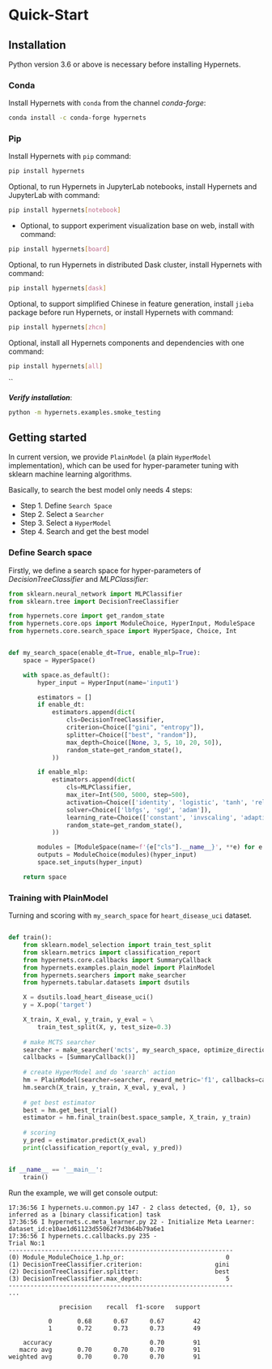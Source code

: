# Quick-Start

## Installation

Python version 3.6 or above is necessary before installing Hypernets. 

### Conda

Install Hypernets with `conda` from the channel *conda-forge*:

```bash
conda install -c conda-forge hypernets
```

### Pip

Install Hypernets with `pip` command:

```bash
pip install hypernets
```

Optional, to run Hypernets in JupyterLab notebooks, install Hypernets and JupyterLab with command:
```bash
pip install hypernets[notebook]
```

* Optional, to support experiment visualization base on web, install with command:
```bash
pip install hypernets[board]
```

Optional, to run Hypernets in distributed Dask cluster, install Hypernets with command:
```bash
pip install hypernets[dask]
```

Optional, to support simplified Chinese in feature generation, install `jieba` package before run Hypernets, or install Hypernets with command:
```bash
pip install hypernets[zhcn]
```

Optional, install all Hypernets components and dependencies with one command:
```bash
pip install hypernets[all]
```
``

***Verify installation***:
```bash
python -m hypernets.examples.smoke_testing
```


## Getting started

In current version, we provide `PlainModel` (a plain `HyperModel` implementation), which can be used  for hyper-parameter tuning with sklearn machine learning algorithms.

Basically, to search the best model only needs 4 steps:
* Step 1. Define `Search Space`
* Step 2. Select a `Searcher`
* Step 3. Select a `HyperModel`
* Step 4. Search and get the best model


### Define Search space
Firstly, we define a search space for hyper-parameters of *DecisionTreeClassifier* and *MLPClassifier*:

```python
from sklearn.neural_network import MLPClassifier
from sklearn.tree import DecisionTreeClassifier

from hypernets.core import get_random_state
from hypernets.core.ops import ModuleChoice, HyperInput, ModuleSpace
from hypernets.core.search_space import HyperSpace, Choice, Int


def my_search_space(enable_dt=True, enable_mlp=True):
    space = HyperSpace()

    with space.as_default():
        hyper_input = HyperInput(name='input1')

        estimators = []
        if enable_dt:
            estimators.append(dict(
                cls=DecisionTreeClassifier,
                criterion=Choice(["gini", "entropy"]),
                splitter=Choice(["best", "random"]),
                max_depth=Choice([None, 3, 5, 10, 20, 50]),
                random_state=get_random_state(),
            ))

        if enable_mlp:
            estimators.append(dict(
                cls=MLPClassifier,
                max_iter=Int(500, 5000, step=500),
                activation=Choice(['identity', 'logistic', 'tanh', 'relu']),
                solver=Choice(['lbfgs', 'sgd', 'adam']),
                learning_rate=Choice(['constant', 'invscaling', 'adaptive']),
                random_state=get_random_state(),
            ))

        modules = [ModuleSpace(name=f'{e["cls"].__name__}', **e) for e in estimators]
        outputs = ModuleChoice(modules)(hyper_input)
        space.set_inputs(hyper_input)

    return space
```


### Training with PlainModel

Turning and scoring with `my_search_space` for `heart_disease_uci` dataset.

```python

def train():
    from sklearn.model_selection import train_test_split
    from sklearn.metrics import classification_report
    from hypernets.core.callbacks import SummaryCallback
    from hypernets.examples.plain_model import PlainModel
    from hypernets.searchers import make_searcher
    from hypernets.tabular.datasets import dsutils

    X = dsutils.load_heart_disease_uci()
    y = X.pop('target')

    X_train, X_eval, y_train, y_eval = \
        train_test_split(X, y, test_size=0.3)
    
    # make MCTS searcher
    searcher = make_searcher('mcts', my_search_space, optimize_direction='max')
    callbacks = [SummaryCallback()]
    
    # create HyperModel and do 'search' action
    hm = PlainModel(searcher=searcher, reward_metric='f1', callbacks=callbacks)
    hm.search(X_train, y_train, X_eval, y_eval, )
    
    # get best estimator
    best = hm.get_best_trial()
    estimator = hm.final_train(best.space_sample, X_train, y_train)
    
    # scoring
    y_pred = estimator.predict(X_eval)
    print(classification_report(y_eval, y_pred))


if __name__ == '__main__':
    train()

```

Run the example, we will get console output:
```console
17:36:56 I hypernets.u.common.py 147 - 2 class detected, {0, 1}, so inferred as a [binary classification] task
17:36:56 I hypernets.c.meta_learner.py 22 - Initialize Meta Learner: dataset_id:e10ae1d61123d55062f7d3b64b79a6e1
17:36:56 I hypernets.c.callbacks.py 235 - 
Trial No:1
--------------------------------------------------------------
(0) Module_ModuleChoice_1.hp_or:                            0
(1) DecisionTreeClassifier.criterion:                    gini
(2) DecisionTreeClassifier.splitter:                     best
(3) DecisionTreeClassifier.max_depth:                       5
--------------------------------------------------------------
...

              precision    recall  f1-score   support

           0       0.68      0.67      0.67        42
           1       0.72      0.73      0.73        49

    accuracy                           0.70        91
   macro avg       0.70      0.70      0.70        91
weighted avg       0.70      0.70      0.70        91
```
